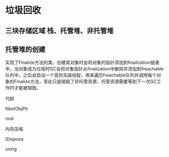 # 垃圾回收


## 三块存储区域 栈、托管堆、非托管堆

## 托管堆的创建

实现了Finalize方法的类，创建其对象时会将对象的指针添加到finalization链表中，当对象成为垃圾时GC会将对象指针从finalization中删除并添加到freachable队列中，之后会启动一个高优先级线程，用来遍历freachable队列并调用每个对象的Finalize方法，至此只是销毁了非托管资源，托管资源需要等到下一次GC工作时才能被销毁。

代龄

NextObjPtr

root

内存压缩



IDispose

using
